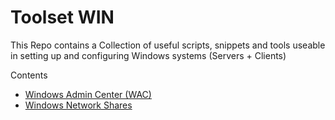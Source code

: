 # Toolset WIN
This Repo contains a Collection of useful scripts, snippets and tools useable in setting up and configuring Windows systems (Servers + Clients)

Contents
+ [Windows Admin Center (WAC)](./windows-admin-center#windows-admin-center-wac)
+ [Windows Network Shares](./network-shares#windows-network-shares)
